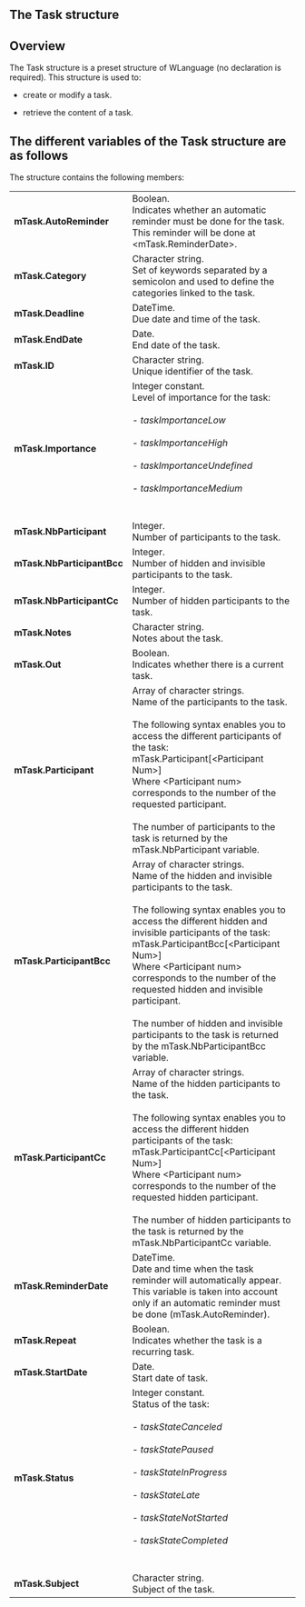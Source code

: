 


## The Task structure
			



<a name="NOTE1"></a>
<a name="NOTE1_1"></a>


## Overview
<a name="overview_ELTTEXTE000236"></a>
The Task structure is a preset structure of WLanguage (no declaration is required). This structure is used to:

- create or modify a task.

- retrieve the content of a task.




<a name="NOTE2"></a>
<a name="NOTE2_1"></a>


## The different variables of the Task structure are as follows
<a name="the_different_variables_the_task_structure_are_follows_ELTTEXTE000260"></a>
The structure contains the following members:


|   |   |
| --- | --- |
| **mTask.AutoReminder** | Boolean.<br>Indicates whether an automatic reminder must be done for the task. This reminder will be done at &lt;mTask.ReminderDate>. |
| **mTask.Category** | Character string.<br>Set of keywords separated by a semicolon and used to define the categories linked to the task. |
| **mTask.Deadline** | DateTime.<br>Due date and time of the task. |
| **mTask.EndDate** | Date.<br>End date of the task. |
| **mTask.ID** | Character string.<br>Unique identifier of the task. |
| **mTask.Importance** | Integer constant.<br>Level of importance for the task:<br><br>- *taskImportanceLow*<br><br>- *taskImportanceHigh*<br><br>- *taskImportanceUndefined*<br><br>- *taskImportanceMedium*<br><br><br> |
| **mTask.NbParticipant** | Integer.<br>Number of participants to the task. |
| **mTask.NbParticipantBcc** | Integer.<br>Number of hidden and invisible participants to the task. |
| **mTask.NbParticipantCc** | Integer.<br>Number of hidden participants to the task. |
| **mTask.Notes** | Character string.<br>Notes about the task. |
| **mTask.Out** | Boolean. <br>Indicates whether there is a current task. |
| **mTask.Participant** | Array of character strings. <br>Name of the participants to the task.<br><br>The following syntax enables you to access the different participants of the task: <br>mTask.Participant[&lt;Participant Num&gt;]<br>Where &lt;Participant num&gt; corresponds to the number of the requested participant. <br><br>The number of participants to the task is returned by the mTask.NbParticipant variable. |
| **mTask.ParticipantBcc** | Array of character strings. <br>Name of the hidden and invisible participants to the task. <br><br>The following syntax enables you to access the different hidden and invisible participants of the task: <br>mTask.ParticipantBcc[&lt;Participant Num&gt;]<br>Where &lt;Participant num&gt; corresponds to the number of the requested hidden and invisible participant. <br><br>The number of hidden and invisible participants to the task is returned by the mTask.NbParticipantBcc variable. |
| **mTask.ParticipantCc** | Array of character strings. <br>Name of the hidden participants to the task. <br><br>The following syntax enables you to access the different hidden participants of the task: <br>mTask.ParticipantCc[&lt;Participant Num&gt;]<br>Where &lt;Participant num&gt; corresponds to the number of the requested hidden participant. <br><br>The number of hidden participants to the task is returned by the mTask.NbParticipantCc variable. |
| **mTask.ReminderDate** | DateTime.<br>Date and time when the task reminder will automatically appear.<br>This variable is taken into account only if an automatic reminder must be done (mTask.AutoReminder). |
| **mTask.Repeat** | Boolean. <br>Indicates whether the task is a recurring task. |
| **mTask.StartDate** | Date.<br>Start date of task. |
| **mTask.Status** | Integer constant.<br>Status of the task:<br><br>- *taskStateCanceled*<br><br>- *taskStatePaused*<br><br>- *taskStateInProgress*<br><br>- *taskStateLate*<br><br>- *taskStateNotStarted*<br><br>- *taskStateCompleted*<br><br><br> |
| **mTask.Subject** | Character string.<br>Subject of the task. |




